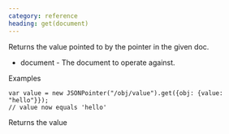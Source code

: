```yaml
--- 
category: reference
heading: get(document)
---
```


Returns the value pointed to by the pointer in the given doc.

   * document - The document to operate against.

Examples

    var value = new JSONPointer("/obj/value").get({obj: {value: "hello"}});
    // value now equals 'hello'

Returns the value
